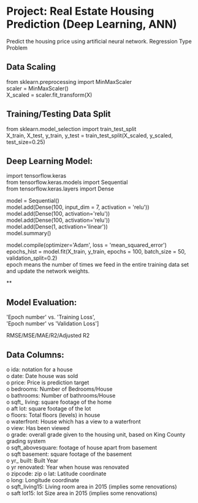 # Project: Real Estate Housing Prediction (Deep Learning, ANN)
Predict the housing price using artificial neural network. Regression Type Problem 

## Data Scaling </br>
from sklearn.preprocessing import MinMaxScaler </br>
scaler = MinMaxScaler() </br>
X_scaled = scaler.fit_transform(X) </br>

## Training/Testing Data Split </br>
from sklearn.model_selection import train_test_split </br>
X_train, X_test, y_train, y_test = train_test_split(X_scaled, y_scaled, test_size=0.25)


## Deep Learning Model: </br>
import tensorflow.keras  </br>
from tensorflow.keras.models import Sequential </br>
from tensorflow.keras.layers import Dense </br>

model = Sequential() </br> 
model.add(Dense(100, input_dim = 7, activation = 'relu')) </br>
model.add(Dense(100, activation='relu')) </br>
model.add(Dense(100, activation='relu')) </br>
model.add(Dense(1, activation='linear')) </br>
model.summary()

model.compile(optimizer='Adam', loss = 'mean_squared_error') </br>
epochs_hist = model.fit(X_train, y_train, epochs = 100, batch_size = 50, validation_split=0.2)  </br>
epoch means the number of times we feed in the entire training data set and update the network weights. </br>

**

## Model Evaluation: </br> 
'Epoch number' vs. 'Training Loss',  </br>
'Epoch number' vs 'Validation Loss'] </br>

RMSE/MSE/MAE/R2/Adjusted R2 </br>

## Data Columns: </br>
o ida: notation for a house </br>
o date: Date house was sold  </br>
o price: Price is prediction target </br>
o bedrooms: Number of Bedrooms/House  </br>
o bathrooms: Number of bathrooms/House  </br>
o sqft_ living: square footage of the home </br>
o aft lot: square footage of the lot </br>
o floors: Total floors (levels) in house </br>
o waterfront: House which has a view to a waterfront </br>
o view: Has been viewed </br>
o grade: overall grade given to the housing unit, based on King County grading system </br>
o sqft_abovesquare: footage of house apart from basement </br>
o sqft basement: square footage of the basement </br>
o yr_ built: Built Year </br>
o yr renovated: Year when house was renovated </br>
o zipcode: zip o lat: Latitude coordinate </br>
o long: Longitude coordinate </br>
o sqft_living15: Living room area in 2015 (implies some renovations) </br>
o saft lot15: lot Size area in 2015 (implies some renovations) </br>
